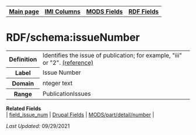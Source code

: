<!DOCTYPE html>
<html>

<body>
<table style="width:100%">
  <tr>
    <th><a href="index.md">Main page</a></th>
	<th><a href="IMI.md">IMI Columns</a></th>
    <th><a href="MODS.md">MODS Fields</a></th>
    <th><a href="RDF.md">RDF Fields</a></th>
  </tr>
</table>

<h1>RDF/schema:issueNumber</h1>
<table>
<tr>
	<th>Definition</th>
	<td>Identifies the issue of publication; for example, "iii" or "2".
 <a href="https://schema.org/issueNumber">(reference)</a></td>
</tr>
<tr>
	<th>Label</th>
	<td>Issue Number</td>
</tr>
<tr>
	<th>Domain</th>
	<td>nteger text</td>
</tr>
<tr>
	<th>Range</th>
	<td>PublicationIssues</td>
</tr>
</table>
<dl>
	<dt><b>Related Fields</b></dt>
		| <a href="field_issue_num.md">field_issue_num</a> | 
		<a href="DrupalFields.md#issue">Drupal Fields</a> |
		<a href="mods.part.detail.number.md">MODS/part/detail/number</a> |
</dl>
<p><i>Last Updated: </i>09/29/2021</p>
</body>
</html>
